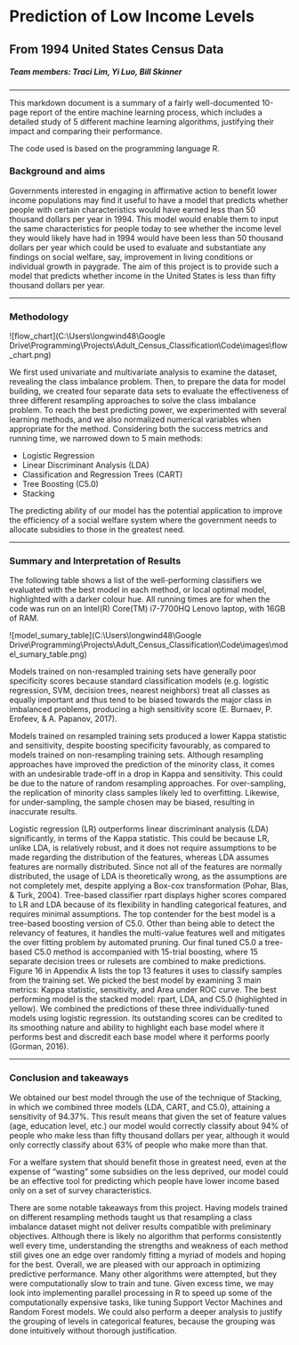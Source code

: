 # Prediction of Low Income Levels 

## From 1994 United States Census Data    
##### Team members: Traci Lim, Yi Luo, Bill Skinner
---
This markdown document is a summary of a fairly well-documented 10-page report of the entire machine learning process, which includes a detailed study of 5 different machine learning algorithms, justifying their impact and comparing their performance. 

The code used is based on the programming language R.

### Background and aims

Governments interested in engaging in affirmative action to benefit lower income populations may find it useful to have a model that predicts whether people with certain characteristics would have earned less than 50 thousand dollars per year in 1994. This model would enable them to input the same characteristics for people today to see whether the income level they would likely have had in 1994 would have been less than 50 thousand dollars per year which could be used to evaluate and substantiate any findings on social welfare, say, improvement in living conditions or individual growth in paygrade. The aim of this project is to provide such a model that predicts whether income in the United States is less than fifty thousand dollars per year.    

---

### Methodology 



![flow_chart](C:\Users\longwind48\Google Drive\Programming\Projects\Adult_Census_Classification\Code\images\flow_chart.png)



We first used univariate and multivariate analysis to examine the dataset, revealing the class imbalance problem. Then, to prepare the data for model building, we created four separate data sets to evaluate the effectiveness of three different resampling approaches to solve the class imbalance problem. To reach the best predicting power, we experimented with several learning methods, and we also normalized numerical variables when appropriate for the method. Considering both the success metrics and running time, we narrowed down to 5 main methods: 

- Logistic Regression
- Linear Discriminant Analysis (LDA)
- Classification and Regression Trees (CART)
- Tree Boosting (C5.0)
- Stacking

The predicting ability of our model has the potential application to improve the efficiency of a social welfare system where the government needs to allocate subsidies to those in the greatest need.    

---

### Summary and Interpretation of Results 

The following table shows a list of the well-performing classifiers we evaluated with the best model in each method, or local optimal model, highlighted with a darker colour hue. All running times are for when the code was run on an Intel(R) Core(TM) i7-7700HQ Lenovo laptop, with 16GB of RAM.    

![model_sumary_table](C:\Users\longwind48\Google Drive\Programming\Projects\Adult_Census_Classification\Code\images\model_sumary_table.png)

Models trained on non-resampled training sets have generally poor specificity scores because standard classification models (e.g. logistic regression, SVM, decision trees, nearest neighbors) treat all classes as equally important and thus tend to be biased towards the major class in imbalanced problems, producing a high sensitivity score (E. Burnaev, P. Erofeev, & A. Papanov, 2017). 

Models trained on resampled training sets produced a lower Kappa statistic and sensitivity, despite boosting specificity favourably, as compared to models trained on non-resampling training sets. Although resampling approaches have improved the prediction of the minority class, it comes with an undesirable trade-off in a drop in Kappa and sensitivity. This could be due to the nature of random resampling approaches. For over-sampling, the replication of minority class samples likely led to overfitting. Likewise, for under-sampling, the sample chosen may be biased, resulting in inaccurate results.  

Logistic regression (LR) outperforms linear discriminant analysis (LDA) significantly, in terms of the Kappa statistic. This could be because LR, unlike LDA, is relatively robust, and it does not require assumptions to be made regarding the distribution of the features, whereas LDA assumes features are normally distributed. Since not all of the features are normally distributed, the usage of LDA is theoretically wrong, as the assumptions are not completely met, despite applying a Box-cox transformation (Pohar, Blas, & Turk, 2004). Tree-based classifier rpart displays higher scores compared to LR and LDA because of its flexibility in handling categorical features, and requires minimal assumptions. The top contender for the best model is a tree-based boosting version of C5.0. Other than being able to detect the relevancy of features, it handles the multi-value features well and mitigates the over fitting problem by automated pruning. Our final tuned C5.0 a tree-based C5.0 method is accompanied with 15-trial boosting, where 15 separate decision trees or rulesets are combined to make predictions. Figure 16 in Appendix A lists the top 13 features it uses to classify samples from the training set. We picked the best model by examining 3 main metrics: Kappa statistic, sensitivity, and Area under ROC curve. The best performing model is the stacked model: rpart, LDA, and C5.0 (highlighted in yellow). We combined the predictions of these three individually-tuned models using logistic regression. Its outstanding scores can be credited to its smoothing nature and ability to highlight each base model where it performs best and discredit each base model where it performs poorly (Gorman, 2016).

---

### Conclusion and takeaways

We obtained our best model through the use of the technique of Stacking, in which we combined three models (LDA, CART, and C5.0), attaining a sensitivity of 94.37%. This result means that given the set of feature values (age, education level, etc.) our model would correctly classify about 94% of people who make less than fifty thousand dollars per year, although it would only correctly classify about 63% of people who make more than that. 

For a welfare system that should benefit those in greatest need, even at the expense of “wasting” some subsidies on the less deprived, our model could be an effective tool for predicting which people have lower income based only on a set of survey characteristics. 

There are some notable takeaways from this project. Having models trained on different resampling methods taught us that resampling a class imbalance dataset might not deliver results compatible with preliminary objectives. Although there is likely no algorithm that performs consistently well every time, understanding the strengths and weakness of each method still gives one an edge over randomly fitting a myriad of models and hoping for the best. Overall, we are pleased with our approach in optimizing predictive performance. Many other algorithms were attempted, but they were computationally slow to train and tune. Given excess time, we may look into implementing parallel processing in R to speed up some of the computationally expensive tasks, like tuning Support Vector Machines and Random Forest models. We could also perform a deeper analysis to justify the grouping of levels in categorical features, because the grouping was done intuitively without thorough justification.    

 